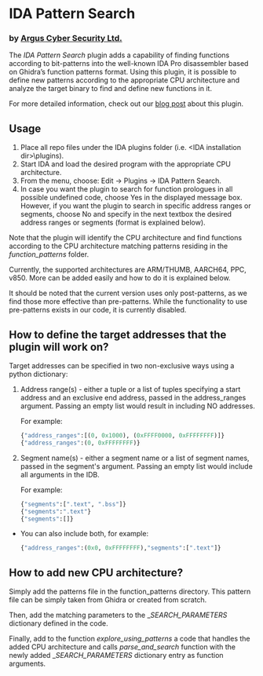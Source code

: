 # IDA Pattern Search
### by [Argus Cyber Security Ltd.](https://argus-sec.com/)
The _IDA Pattern Search_ plugin adds a capability of finding functions according to bit-patterns into the well-known IDA Pro disassembler based on Ghidra’s function patterns format. Using this plugin, it is possible to define new patterns according to the appropriate CPU architecture and analyze the target binary to find and define new functions in it.

For more detailed information, check out our [blog post](https://argus-sec.com/) about this plugin.

## Usage

1. Place all repo files under the IDA plugins folder (i.e. &lt;IDA installation dir>\plugins).
2. Start IDA and load the desired program with the appropriate CPU architecture.
3. From the menu, choose: Edit → Plugins → IDA Pattern Search.
4. In case you want the plugin to search for function prologues in all possible undefined code, choose Yes in the displayed message box. However, if you want the plugin to search in specific address ranges or segments, choose No and specify in the next textbox the desired address ranges or segments (format is explained below).

Note that the plugin will identify the CPU architecture and find functions according to the CPU architecture matching patterns residing in the _function_patterns_ folder.

Currently, the supported architectures are ARM/THUMB, AARCH64, PPC, v850. More can be added easily and how to do it is explained below.

It should be noted that the current version uses only post-patterns, as we find those more effective than pre-patterns. While the functionality to use pre-patterns exists in our code, it is currently disabled.


## How to define the target addresses that the plugin will work on?

Target addresses can be specified in two non-exclusive ways using a python dictionary:

1. Address range(s) - either a tuple or a list of tuples specifying a start address and an exclusive end address, passed in the address_ranges argument. Passing an empty list would result in including NO addresses.

    For example:
    ```python
    {"address_ranges":[(0, 0x1000), (0xFFFF0000, 0xFFFFFFFF)]}
    {"address_ranges":(0, 0xFFFFFFFF)}
    ```

2. Segment name(s) - either a segment name or a list of segment names, passed in the segment's argument. Passing an empty list would include all arguments in the IDB.

    For example:
    ```python
    {"segments":[".text", ".bss"]}
    {"segments":".text"}
    {"segments":[]}
    ```

* You can also include both, for example:
    ```python
    {"address_ranges":(0x0, 0xFFFFFFFF),"segments":[".text"]}
    ```

## How to add new CPU architecture?

Simply add the patterns file in the function_patterns directory. This pattern file can be simply taken from Ghidra or created from scratch.

Then, add the matching parameters to the __SEARCH_PARAMETERS_ dictionary defined in the code.

Finally, add to the function _explore_using_patterns_ a code that handles the added CPU architecture and calls _parse_and_search_ function with the newly added __SEARCH_PARAMETERS_ dictionary entry as function arguments.
